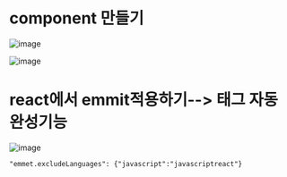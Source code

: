 # component 만들기
![image](https://github.com/understanding963852/604react/assets/60366769/f55188c7-722a-41e0-948c-4c211cd443b2)


![image](https://github.com/understanding963852/604react/assets/60366769/ee18b695-4a77-41cf-b196-1fd742825f6d)

# react에서 emmit적용하기--> 태그 자동 완성기능
![image](https://github.com/understanding963852/604react/assets/60366769/0ad1c6f9-f15e-471c-9bef-ef065c9b8828)

```
"emmet.excludeLanguages": {"javascript":"javascriptreact"}
```



